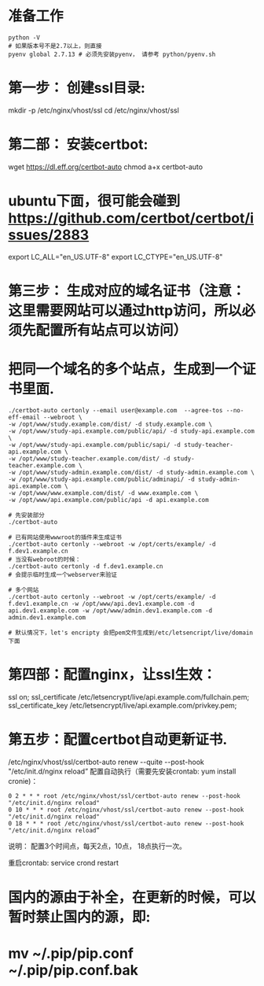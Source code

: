# 准备工作
```
python -V
# 如果版本号不是2.7以上，则直接
pyenv global 2.7.13 # 必须先安装pyenv， 请参考 python/pyenv.sh
```

# 第一步： 创建ssl目录:
mkdir -p /etc/nginx/vhost/ssl
cd /etc/nginx/vhost/ssl

# 第二部： 安装certbot:
wget https://dl.eff.org/certbot-auto
chmod a+x certbot-auto

# ubuntu下面，很可能会碰到 https://github.com/certbot/certbot/issues/2883
export LC_ALL="en_US.UTF-8"
export LC_CTYPE="en_US.UTF-8"

# 第三步： 生成对应的域名证书（注意：这里需要网站可以通过http访问，所以必须先配置所有站点可以访问）
# 把同一个域名的多个站点，生成到一个证书里面.
```
./certbot-auto certonly --email user@example.com  --agree-tos --no-eff-email --webroot \
-w /opt/www/study.example.com/dist/ -d study.example.com \
-w /opt/www/study-api.example.com/public/api/ -d study-api.example.com \
-w /opt/www/study-api.example.com/public/sapi/ -d study-teacher-api.example.com \
-w /opt/www/study-teacher.example.com/dist/ -d study-teacher.example.com \
-w /opt/www/study-admin.example.com/dist/ -d study-admin.example.com \
-w /opt/www/study-api.example.com/public/adminapi/ -d study-admin-api.example.com \
-w /opt/www/www.example.com/dist/ -d www.example.com \
-w /opt/www/api.example.com/public/api -d api.example.com
```

```
# 先安装部分
./certbot-auto

# 已有网站使用wwwroot的插件来生成证书
./certbot-auto certonly --webroot -w /opt/certs/example/ -d f.dev1.example.cn
# 当没有webroot的时候：
./certbot-auto certonly -d f.dev1.example.cn
# 会提示临时生成一个webserver来验证

# 多个网站
./certbot-auto certonly --webroot -w /opt/certs/example/ -d f.dev1.example.cn -w /opt/www/api.dev1.example.com -d api.dev1.example.com -w /opt/www/admin.dev1.example.com -d admin.dev1.example.com

# 默认情况下，let's encripty 会把pem文件生成到/etc/letsencript/live/domain下面
```

# 第四部：配置nginx，让ssl生效：
ssl on;
ssl_certificate /etc/letsencrypt/live/api.example.com/fullchain.pem;
ssl_certificate_key /etc/letsencrypt/live/api.example.com/privkey.pem;

# 第五步：配置certbot自动更新证书.
/etc/nginx/vhost/ssl/certbot-auto renew --quite --post-hook "/etc/init.d/nginx reload”
配置自动执行（需要先安装crontab: yum install cronie)：
```
0 2 * * * root /etc/nginx/vhost/ssl/certbot-auto renew --post-hook "/etc/init.d/nginx reload"
0 10 * * * root /etc/nginx/vhost/ssl/certbot-auto renew --post-hook "/etc/init.d/nginx reload"
0 18 * * * root /etc/nginx/vhost/ssl/certbot-auto renew --post-hook "/etc/init.d/nginx reload”
```
说明： 配置3个时间点，每天2点，10点， 18点执行一次。

重启crontab:
service crond restart


# 国内的源由于补全，在更新的时候，可以暂时禁止国内的源，即:
# mv ~/.pip/pip.conf ~/.pip/pip.conf.bak